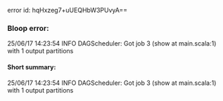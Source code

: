 error id: hqHxzeg7+uUEQHbW3PUvyA==
### Bloop error:

25/06/17 14:23:54 INFO DAGScheduler: Got job 3 (show at main.scala:1) with 1 output partitions
#### Short summary: 

25/06/17 14:23:54 INFO DAGScheduler: Got job 3 (show at main.scala:1) with 1 output partitions
